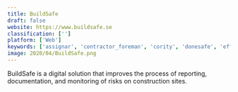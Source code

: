 ```yaml
---
title: BuildSafe
draft: false 
website: https://www.buildsafe.se
classification: ['']
platform: ['Web']
keywords: ['assignar', 'contractor_foreman', 'cority', 'donesafe', 'effective_software', 'fieldwire', 'gensuite', 'inx_incontrol', 'industrysafe', 'integrum', 'intelex', 'jonas', 'knowify', 'myeasyiso', 'processmap_edge', 'procore', 'prontoforms', 'safety_inspection_app', 'safetytek', 'iauditor']
image: 2020/04/BuildSafe.png
---
```

BuildSafe is a digital solution that improves the process of reporting, documentation, and monitoring of risks on construction sites.